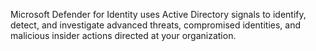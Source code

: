Microsoft Defender for Identity uses Active Directory signals to identify, detect, and investigate advanced threats, compromised identities, and malicious insider actions directed at your organization.
